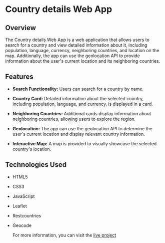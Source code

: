 # Country details Web App

## Overview

The Country details Web App is a web application that allows users to search for a country and view detailed information about it, including population, language, currency, neighboring countries, and location on the map. Additionally, the app can use the geolocation API to provide information about the user's current location and its neighboring countries.

## Features

- **Search Functionality:** Users can search for a country by name.
  
- **Country Card:** Detailed information about the selected country, including population, language, and currency, is displayed in a card.

- **Neighboring Countries:** Additional cards display information about neighboring countries, allowing users to explore the region.

- **Geolocation:** The app can use the geolocation API to determine the user's current location and display relevant country information.

- **Interactive Map:** A map is provided to visually showcase the selected country's location.

## Technologies Used

- HTML5
- CSS3
- JavaScript
- Leaflet
- Restcountries
- Geocode

  For more information, you can visit the [live project](https://country-details-theta.vercel.app/)
